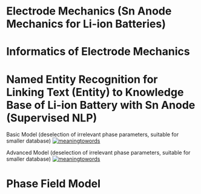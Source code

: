 # Electrode Mechanics (Sn Anode Mechanics for Li-ion Batteries)
# Informatics of Electrode Mechanics 

# Named Entity Recognition for Linking Text (Entity) to Knowledge Base of Li-ion Battery with Sn Anode (Supervised NLP)

Basic Model (deselection of irrelevant phase parameters, suitable for smaller database)
[![meaningtowords](https://img.shields.io/badge/supervisedNER-streamlit-red)](https://supervised-nlp-electrodephases.streamlit.app/ )

Advanced Model (deselection of irrelevant phase parameters, suitable for smaller database)
[![meaningtowords](https://img.shields.io/badge/supervisedAdvancedNER-streamlit-red)](https://advancednlpelectrodephases.streamlit.app/ )


# Phase Field Model
